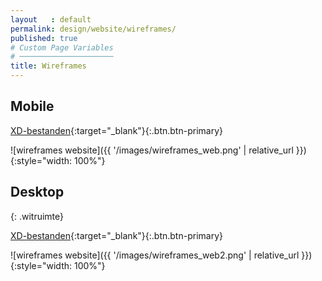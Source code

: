 ```yaml
---
layout   : default
permalink: design/website/wireframes/
published: true
# Custom Page Variables
# ─────────────────────
title: Wireframes
---
```


Mobile
-------

[XD-bestanden](https://xd.adobe.com/view/bbe61354-bb63-440e-6477-9a534ca7d704-cdd7/){:target="_blank"}{:.btn.btn-primary}

![wireframes website]({{ '/images/wireframes_web.png' | relative_url }}){:style="width: 100%"}

Desktop
-------
{: .witruimte}

[XD-bestanden](https://xd.adobe.com/view/4a49c8b3-6b67-4472-798b-9592e1a7d7fb-3c78/){:target="_blank"}{:.btn.btn-primary}

![wireframes website]({{ '/images/wireframes_web2.png' | relative_url }}){:style="width: 100%"}